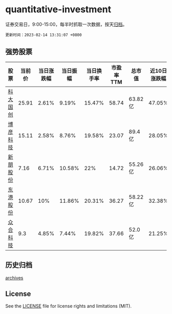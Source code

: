 # quantitative-investment

证券交易日，9:00-15:00，每半时抓取一次数据，按天[归档](archives)。

`更新时间：2023-02-14 13:31:07 +0800`

## 强势股票

|股票|当前价|当日涨跌幅|当日振幅|当日换手率|市盈率TTM|总市值|近10日涨跌幅|
|----|----|----|----|----|----|----|----|
|[科大国创](https://xueqiu.com/S/SZ300520)|25.91|2.61%|9.19%|15.47%|58.74|63.82亿|47.05%|
|[博彦科技](https://xueqiu.com/S/SZ002649)|15.11|2.58%|8.76%|19.58%|23.07|89.4亿|28.05%|
|[新朋股份](https://xueqiu.com/S/SZ002328)|7.16|6.71%|10.58%|22%|14.72|55.26亿|26.06%|
|[东港股份](https://xueqiu.com/S/SZ002117)|10.67|10%|11.86%|20.31%|36.27|58.22亿|32.38%|
|[众合科技](https://xueqiu.com/S/SZ000925)|9.3|4.85%|7.44%|19.82%|37.66|52.0亿|21.25%|

## 历史归档

[archives](archives)

## License

See the [LICENSE](LICENSE) file for license rights and limitations (MIT).